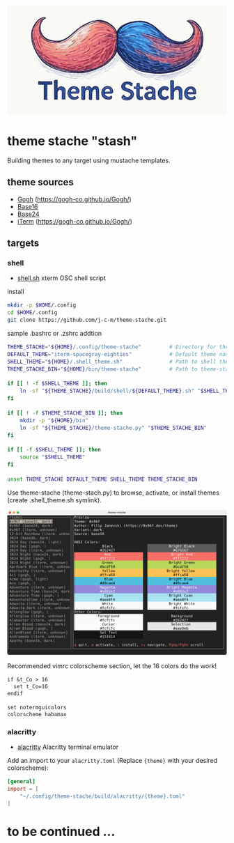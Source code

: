![theme stache logo](/images/theme-stache.png)

# theme stache "stash"

Building themes to any target using mustache templates.

## theme sources

* [Gogh](https://github.com/Gogh-Co/Gogh/tree/master/themes) (https://gogh-co.github.io/Gogh/)
* [Base16](https://github.com/tinted-theming/schemes/tree/spec-0.11/base16)
* [Base24](https://github.com/tinted-theming/schemes/tree/spec-0.11/base24)
* [iTerm](https://github.com/mbadolato/iTerm2-Color-Schemes/tree/master/schemes) (https://gogh-co.github.io/Gogh/)

## targets

### shell

* [shell.sh](/build/shell) xterm OSC shell script

install

```bash
mkdir -p $HOME/.config
cd $HOME/.config
git clone https://github.com/j-c-m/theme-stache.git
```

sample .bashrc or .zshrc addtion

```bash
THEME_STACHE="${HOME}/.config/theme-stache"         # Directory for theme-stache
DEFAULT_THEME="iterm-spacegray-eighties"            # Default theme name
SHELL_THEME="${HOME}/.shell_theme.sh"               # Path to shell theme symlink
THEME_STACHE_BIN="${HOME}/bin/theme-stache"         # Path to theme-stache binary symlink

if [[ ! -f $SHELL_THEME ]]; then
    ln -sf "${THEME_STACHE}/build/shell/${DEFAULT_THEME}.sh" "$SHELL_THEME"
fi

if [[ ! -f $THEME_STACHE_BIN ]]; then
    mkdir -p "${HOME}/bin"
    ln -sf "${THEME_STACHE}/theme-stache.py" "$THEME_STACHE_BIN"
fi

if [[ -f $SHELL_THEME ]]; then
    source "$SHELL_THEME"
fi

unset THEME_STACHE DEFAULT_THEME SHELL_THEME THEME_STACHE_BIN
```

Use theme-stache (theme-stach.py) to browse, activate, or install themes (create .shell_theme.sh symlink).

![theme-stache tool screenshot](/images/theme-stache-screenshot.png)

Recommended vimrc colorscheme section, let the 16 colors do the work!

```vimscript
if &t_Co > 16
  set t_Co=16
endif

set notermguicolors
colorscheme habamax
```

### alacritty

* [alacritty](/build/alacritty) Alacritty terminal emulator

Add an import to your `alacritty.toml` (Replace `{theme}` with your desired
colorscheme):

```toml
[general]
import = [
    "~/.config/theme-stache/build/alacritty/{theme}.toml"
]
```

# to be continued ...
